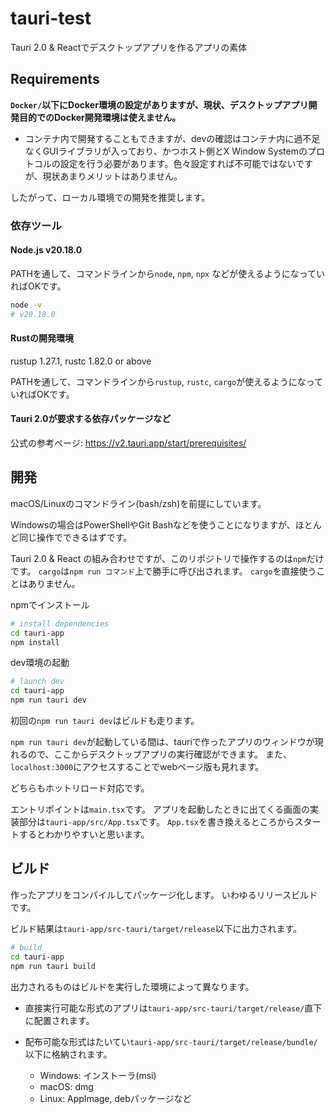 # tauri-test

Tauri 2.0 & Reactでデスクトップアプリを作るアプリの素体

## Requirements

**`Docker/`以下にDocker環境の設定がありますが、現状、デスクトップアプリ開発目的でのDocker開発環境は使えません。**
- コンテナ内で開発することもできますが、devの確認はコンテナ内に過不足なくGUIライブラリが入っており、かつホスト側とX Window Systemのプロトコルの設定を行う必要があります。色々設定すれば不可能ではないですが、現状あまりメリットはありません。

したがって、ローカル環境での開発を推奨します。

### 依存ツール

#### **Node.js v20.18.0**

PATHを通して、コマンドラインから`node`, `npm`, `npx` などが使えるようになっていればOKです。

```bash
node -v
# v20.18.0
```

#### Rustの開発環境

rustup 1.27.1, rustc 1.82.0 or above

PATHを通して、コマンドラインから`rustup`, `rustc`, `cargo`が使えるようになっていればOKです。

#### Tauri 2.0が要求する依存パッケージなど

公式の参考ページ: https://v2.tauri.app/start/prerequisites/

## 開発

macOS/Linuxのコマンドライン(bash/zsh)を前提にしています。

Windowsの場合はPowerShellやGit Bashなどを使うことになりますが、ほとんど同じ操作でできるはずです。

Tauri 2.0 & React の組み合わせですが、このリポジトリで操作するのは`npm`だけです。
`cargo`は`npm run コマンド`上で勝手に呼び出されます。
`cargo`を直接使うことはありません。

npmでインストール

```bash
# install dependencies
cd tauri-app
npm install
```

dev環境の起動

```bash
# launch dev
cd tauri-app
npm run tauri dev
```

初回の`npm run tauri dev`はビルドも走ります。

`npm run tauri dev`が起動している間は、tauriで作ったアプリのウィンドウが現れるので、ここからデスクトップアプリの実行確認ができます。
また、`localhost:3000`にアクセスすることでwebページ版も見れます。

どちらもホットリロード対応です。

エントリポイントは`main.tsx`です。
アプリを起動したときに出てくる画面の実装部分は`tauri-app/src/App.tsx`です。
`App.tsx`を書き換えるところからスタートするとわかりやすいと思います。

## ビルド

作ったアプリをコンパイルしてパッケージ化します。
いわゆるリリースビルドです。

ビルド結果は`tauri-app/src-tauri/target/release`以下に出力されます。

```bash
# build
cd tauri-app
npm run tauri build
```

出力されるものはビルドを実行した環境によって異なります。

- 直接実行可能な形式のアプリは`tauri-app/src-tauri/target/release/`直下に配置されます。

- 配布可能な形式はたいてい`tauri-app/src-tauri/target/release/bundle/`以下に格納されます。
  - Windows: インストーラ(msi)
  - macOS: dmg
  - Linux: AppImage, debパッケージなど
